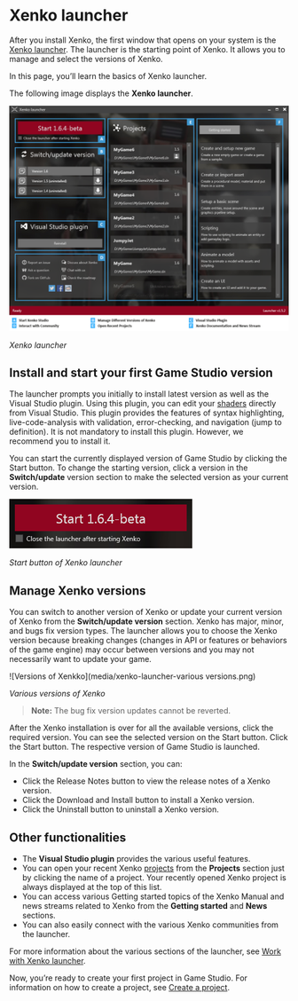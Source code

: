 # Xenko launcher

After you install Xenko, the first window that opens on your system is the [Xenko launcher](xref:xenko-launcher). The launcher is the starting point of Xenko. It allows you to manage and select the versions of Xenko.

In this page, you’ll learn the basics of Xenko launcher.

The following image displays the **Xenko launcher**.

   ![Xenko launcher interface](media/xenko-launcher-interface.png)

   *Xenko launcher*
	
## Install and start your first Game Studio version

The launcher prompts you initially to install latest version as well as the Visual Studio plugin. Using this plugin, you can edit your [shaders](xref:shaders) directly from Visual Studio. This plugin provides the features of syntax highlighting, live-code-analysis with validation, error-checking, and navigation (jump to definition). It is not mandatory to install this plugin. However, we recommend you to install it.

You can start the currently displayed version of Game Studio by clicking the Start button. To change the starting version, click a version in the **Switch/update** version section to make the selected version as your current version.
 
 ![Start button](media/xenko-launcher-start-button.png)
 
 _Start button of Xenko launcher_

## Manage Xenko versions

You can switch to another version of Xenko or update your current version of Xenko from the **Switch/update version** section. Xenko has major, minor, and bugs fix version types. The launcher allows you to choose the Xenko version because breaking changes (changes in API or features or behaviors of the game engine) may occur between versions and you may not necessarily want to update your game.
 
 ![Versions of Xenkko](media/xenko-launcher-various versions.png)
 
 _Various versions of Xenko_
 
>**Note:** The bug fix version updates cannot be reverted.

After the Xenko installation is over for all the available versions, click the required version. You can see the selected version on the Start button. Click the Start button. The respective version of Game Studio is launched.

In the **Switch/update version** section, you can:

 * Click the Release Notes button to view the release notes of a Xenko version.
 * Click the Download and Install button to install a Xenko version.
 * Click the Uninstall button to uninstall a Xenko version.

## Other functionalities

 * The **Visual Studio plugin** provides the various useful features. 
 * You can open your recent Xenko [projects](xref:project) from the **Projects** section just by clicking the name of a project. Your recently opened Xenko project is always displayed at the top of this list.
 * You can access various Getting started topics of the Xenko Manual and news streams related to Xenko from the **Getting started** and **News** sections.
 * You can also easily connect with the various Xenko communities from the launcher.

For more information about the various sections of the launcher, see [Work with Xenko launcher](/xenko-launcher/work-with-xenko-launcher.md).

Now, you’re ready to create your first project in Game Studio. For information on how to create a project, see [Create a project](create-project.md).
